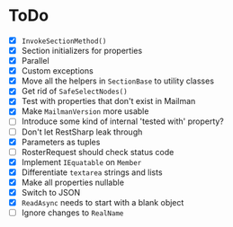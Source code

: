 ﻿# ToDo

- [x] `InvokeSectionMethod()`
- [x] Section initializers for properties
- [x] Parallel
- [x] Custom exceptions
- [x] Move all the helpers in `SectionBase` to utility classes
- [x] Get rid of `SafeSelectNodes()`
- [x] Test with properties that don't exist in Mailman
- [x] Make `MailmanVersion` more usable
- [ ] Introduce some kind of internal 'tested with' property?
- [ ] Don't let RestSharp leak through
- [x] Parameters as tuples
- [ ] RosterRequest should check status code
- [x] Implement `IEquatable` on `Member`
- [x] Differentiate `textarea` strings and lists
- [x] Make all properties nullable
- [x] Switch to JSON
- [x] `ReadAsync` needs to start with a blank object
- [ ] Ignore changes to `RealName`